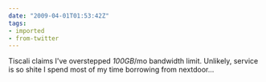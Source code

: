 ```yaml
---
date: "2009-04-01T01:53:42Z"
tags:
- imported
- from-twitter
---
```

Tiscali claims I've overstepped *100GB*/mo bandwidth limit. Unlikely, service is so shite I spend most of my time borrowing from nextdoor...
